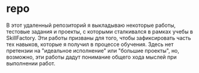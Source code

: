 # repo
В этот удаленный репозиторий я выкладываю некоторые работы, тестовые задания и проекты, с которыми сталкивался в рамках учебы в SkillFactory. 
Эти работы призваны для того, чтобы зафиксировать часть тех навыков, которые я получил в процессе обучения.
Здесь нет претензии на "идеальное исполнение" или "большие проекты", но, возможно, эти работы дадут понимание общего хода мыслей при выполнении работ.
